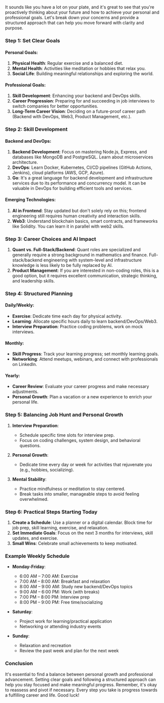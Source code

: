 It sounds like you have a lot on your plate, and it's great to see that you're proactively thinking about your future and how to achieve your personal and professional goals. Let's break down your concerns and provide a structured approach that can help you move forward with clarity and purpose.

### Step 1: Set Clear Goals

#### Personal Goals:
1. **Physical Health**: Regular exercise and a balanced diet.
2. **Mental Health**: Activities like meditation or hobbies that relax you.
3. **Social Life**: Building meaningful relationships and exploring the world.

#### Professional Goals:
1. **Skill Development**: Enhancing your backend and DevOps skills.
2. **Career Progression**: Preparing for and succeeding in job interviews to switch companies for better opportunities.
3. **Long-Term Career Vision**: Deciding on a future-proof career path (Backend with DevOps, Web3, Product Management, etc.).

### Step 2: Skill Development

#### Backend and DevOps:
1. **Backend Development**: Focus on mastering Node.js, Express, and databases like MongoDB and PostgreSQL. Learn about microservices architecture.
2. **DevOps**: Learn Docker, Kubernetes, CI/CD pipelines (GitHub Actions, Jenkins), cloud platforms (AWS, GCP, Azure).
3. **Go**: It's a great language for backend development and infrastructure services due to its performance and concurrency model. It can be valuable in DevOps for building efficient tools and services.

#### Emerging Technologies:
1. **AI in Frontend**: Stay updated but don't solely rely on this; frontend engineering still requires human creativity and interaction skills.
2. **Web3**: Understand blockchain basics, smart contracts, and frameworks like Solidity. You can learn it in parallel with web2 skills.

### Step 3: Career Choices and AI Impact

1. **Quant vs. Full-Stack/Backend**: Quant roles are specialized and generally require a strong background in mathematics and finance. Full-stack/backend engineering with system-level and infrastructure knowledge is less likely to be fully replaced by AI.
2. **Product Management**: If you are interested in non-coding roles, this is a good option, but it requires excellent communication, strategic thinking, and leadership skills.

### Step 4: Structured Planning

#### Daily/Weekly:
- **Exercise**: Dedicate time each day for physical activity.
- **Learning**: Allocate specific hours daily to learn backend/DevOps/Web3.
- **Interview Preparation**: Practice coding problems, work on mock interviews.

#### Monthly:
- **Skill Progress**: Track your learning progress; set monthly learning goals.
- **Networking**: Attend meetups, webinars, and connect with professionals on LinkedIn.

#### Yearly:
- **Career Review**: Evaluate your career progress and make necessary adjustments.
- **Personal Growth**: Plan a vacation or a new experience to enrich your personal life.

### Step 5: Balancing Job Hunt and Personal Growth

1. **Interview Preparation**:
   - Schedule specific time slots for interview prep.
   - Focus on coding challenges, system design, and behavioral questions.

2. **Personal Growth**:
   - Dedicate time every day or week for activities that rejuvenate you (e.g., hobbies, socializing).

3. **Mental Stability**:
   - Practice mindfulness or meditation to stay centered.
   - Break tasks into smaller, manageable steps to avoid feeling overwhelmed.

### Step 6: Practical Steps Starting Today

1. **Create a Schedule**: Use a planner or a digital calendar. Block time for job prep, skill learning, exercise, and relaxation.
2. **Set Immediate Goals**: Focus on the next 3 months for interviews, skill updates, and exercise.
3. **Small Wins**: Celebrate small achievements to keep motivated.

### Example Weekly Schedule

- **Monday-Friday**:
  - 6:00 AM – 7:00 AM: Exercise
  - 7:00 AM – 8:00 AM: Breakfast and relaxation
  - 8:00 AM – 9:00 AM: Study new backend/DevOps topics
  - 9:00 AM – 6:00 PM: Work (with breaks)
  - 7:00 PM – 8:00 PM: Interview prep
  - 8:00 PM – 9:00 PM: Free time/socializing

- **Saturday**:
  - Project work for learning/practical application
  - Networking or attending industry events

- **Sunday**:
  - Relaxation and recreation
  - Review the past week and plan for the next week

### Conclusion

It's essential to find a balance between personal growth and professional advancement. Setting clear goals and following a structured approach can help you stay focused and make meaningful progress. Remember, it's okay to reassess and pivot if necessary. Every step you take is progress towards a fulfilling career and life. Good luck!